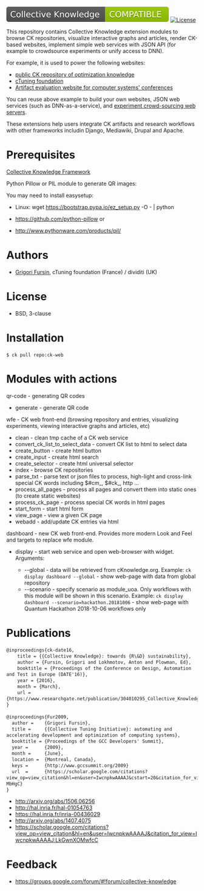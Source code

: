 [![compatibility](https://github.com/ctuning/ck-guide-images/blob/master/ck-compatible.svg)](https://github.com/ctuning/ck)
[![License](https://img.shields.io/badge/License-BSD%203--Clause-blue.svg)](https://opensource.org/licenses/BSD-3-Clause)

This repository contains Collective Knowledge extension modules
to browse CK repositories, visualize interactive graphs and articles, 
render CK-based websites, implement simple web services with JSON API 
(for example to crowdsource experiments or unify access to DNN). 

For example, it is used to power the following websites:
* [public CK repository of optimization knowledge](http://cKnowledge.org/repo)
* [cTuning foundation](http://cTuning.org)
* [Artifact evaluation website for computer systems' conferences](http://cTuning.org/ae)

You can reuse above example to build your own websites, JSON web services 
(such as DNN-as-a-service), and [experiment crowd-sourcing web servers](http://cKnowledge.org/repo).

These extensions help users integrate CK artifacts and research workflows
with other frameworks includin Django, Mediawiki, Drupal and Apache.

Prerequisites
=============
[Collective Knowledge Framework](http://github.com/ctuning/ck)

Python Pillow or PIL module to generate QR images:

You may need to install easysetup:
* Linux: wget https://bootstrap.pypa.io/ez_setup.py -O - | python

* https://github.com/python-pillow
or
* http://www.pythonware.com/products/pil/

Authors
=======

* [Grigori Fursin](http://fursin.net/research.html), cTuning foundation (France) / dividiti (UK)

License
=======
* BSD, 3-clause

Installation
============

```
$ ck pull repo:ck-web
```

Modules with actions
====================

qr-code - generating QR codes

  * generate - generate QR code

wfe - CK web front-end (browsing repository and entries, visualizing experiments, viewing interactive graphs and articles, etc)

  * clean - clean tmp cache of a CK web service
  * convert_ck_list_to_select_data - convert CK list to html to select data
  * create_button - create html button
  * create_input - create html search
  * create_selector - create html universal selector
  * index - browse CK repositories
  * parse_txt - parse text or json files to process, high-light and cross-link special CK words including $#cm_, $#ck_, http ...
  * process_all_pages - process all pages and convert them into static ones (to create static websites)
  * process_ck_page - process special CK words in html pages
  * start_form - start html form
  * view_page - view a given CK page
  * webadd - add/update CK entries via html

dashboard - new CK web front-end. Provides more modern Look and Feel and targets to replace wfe module.

  * display - start web service and open web-browser with widget. Arguments:

    * --global - data will be retrieved from cKnowledge.org. Example: `ck display dashboard --global` - show web-page with data from global repository
    * --scenario - specify scenario as module_uoa. Only workflows with this module will be shown in this scenario. Example: `ck display dashboard --scenario=hackathon.20181006` - show web-page with Quantum Hackathon 2018-10-06 workflows only

Publications
============

```
@inproceedings{ck-date16,
    title = {{Collective Knowledge}: towards {R\&D} sustainability},
    author = {Fursin, Grigori and Lokhmotov, Anton and Plowman, Ed},
    booktitle = {Proceedings of the Conference on Design, Automation and Test in Europe (DATE'16)},
    year = {2016},
    month = {March},
    url = {https://www.researchgate.net/publication/304010295_Collective_Knowledge_Towards_RD_Sustainability}
}

@inproceedings{Fur2009,
  author =    {Grigori Fursin},
  title =     {{Collective Tuning Initiative}: automating and accelerating development and optimization of computing systems},
  booktitle = {Proceedings of the GCC Developers' Summit},
  year =      {2009},
  month =     {June},
  location =  {Montreal, Canada},
  keys =      {http://www.gccsummit.org/2009}
  url  =      {https://scholar.google.com/citations?view_op=view_citation&hl=en&user=IwcnpkwAAAAJ&cstart=20&citation_for_view=IwcnpkwAAAAJ:8k81kl-MbHgC}
}
```

* http://arxiv.org/abs/1506.06256
* http://hal.inria.fr/hal-01054763
* https://hal.inria.fr/inria-00436029
* http://arxiv.org/abs/1407.4075
* https://scholar.google.com/citations?view_op=view_citation&hl=en&user=IwcnpkwAAAAJ&citation_for_view=IwcnpkwAAAAJ:LkGwnXOMwfcC

Feedback
========

* https://groups.google.com/forum/#!forum/collective-knowledge

